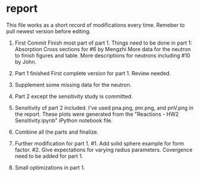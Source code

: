 # report

This file works as a short record of modifications every time.
Remeber to pull newest version before editing.

1. First Commit
Finish most part of part 1.
Things need to be done in part 1:
Absorption Cross sections for #6 by Mengzhi 
More data for the neutron to finish figures and table. More descriptions for neutrons including #10 by John. 

2. Part 1 finished
First complete version for part 1. Review needed.

3. Supplement some missing data for the neutron.

4. Part 2 except the sensitivity study is committed. 

5. Sensitivity of part 2 included. I've used pna.png, pnr.png, and pnV.png in the report. These plots were generated from the "Reactions - HW2 Sensitivity.ipynb" iPython notebook file.

6. Combine all the parts and finalize.

7. Further modification for part 1.  #1. Add solid sphere example for form factor.  #2. Give expectations for varying radius parameters. Covergence need to be added for part 1.

8. Small optimizations in part 1.
